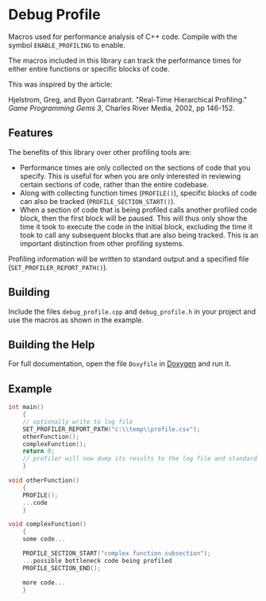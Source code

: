 # Debug Profile

Macros used for performance analysis of C++ code. Compile with the symbol `ENABLE_PROFILING` to enable.

The macros included in this library can track the performance times for either entire functions or specific blocks of code.

This was inspired by the article:

Hjelstrom, Greg, and Byon Garrabrant. "Real-Time Hierarchical Profiling." *Game Programming Gems 3*, Charles River Media, 2002, pp 146-152.

## Features

The benefits of this library over other profiling tools are:

- Performance times are only collected on the sections of code that you specify. This is useful for when you are only interested
  in reviewing certain sections of code, rather than the entire codebase.
- Along with collecting function times (`PROFILE()`), specific blocks of code can also be tracked (`PROFILE_SECTION_START()`).
- When a section of code that is being profiled calls another profiled code block, then the first block will be paused. This will
  thus only show the time it took to execute the code in the initial block, excluding the time it took to call any subsequent blocks
  that are also being tracked. This is an important distinction from other profiling systems.
    
Profiling information will be written to standard output and a specified file (`SET_PROFILER_REPORT_PATH()`).

## Building

Include the files `debug_profile.cpp` and `debug_profile.h` in your project and use the macros as shown in the example.

## Building the Help

For full documentation, open the file `Doxyfile` in [Doxygen](https://github.com/doxygen/doxygen) and run it.

## Example

```cpp
int main()
    {
    // optionally write to log file
    SET_PROFILER_REPORT_PATH("c:\\temp\\profile.csv");
    otherFunction();
    complexFunction();
    return 0;
    // profiler will now dump its results to the log file and standard out
    }

void otherFunction()
    {
    PROFILE();
    ...code
    }

void complexFunction()
    {
    some code...

    PROFILE_SECTION_START("complex function subsection");
    ...possible bottleneck code being profiled
    PROFILE_SECTION_END();

    more code...
    }
```

